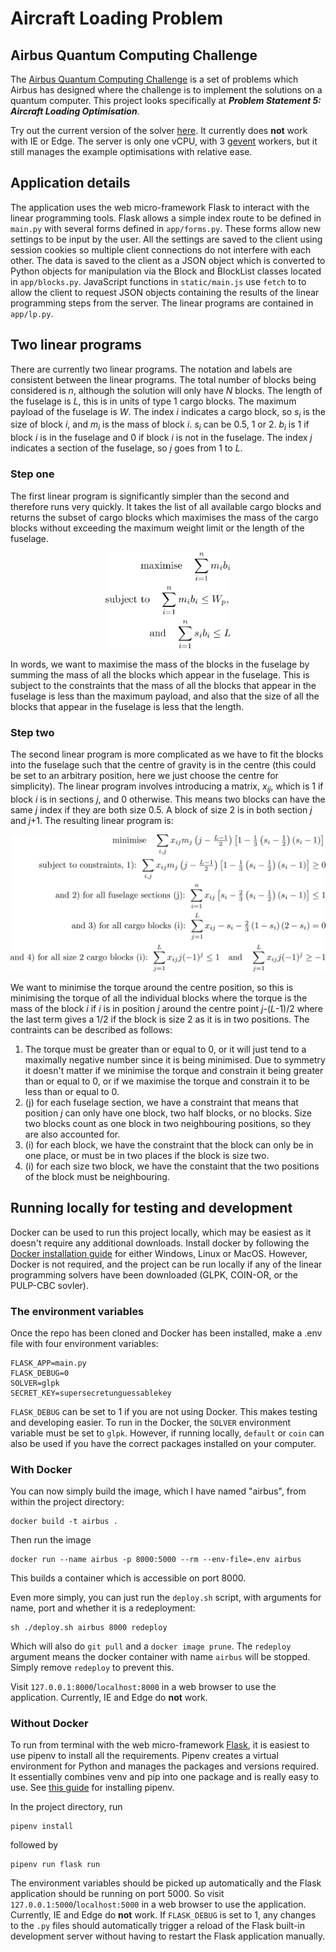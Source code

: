 # Aircraft Loading Problem
## Airbus Quantum Computing Challenge
The [Airbus Quantum Computing Challenge](https://www.airbus.com/innovation/airbus-quantum-computing-challenge/Problem-statements.html) is a set of problems which Airbus has designed where the challenge is to implement the solutions on a quantum computer. This project looks specifically at ***Problem Statement 5: Aircraft Loading Optimisation***. 

Try out the current version of the solver [here](https://airbus.dylanlewis.me). It currently does **not** work with IE or Edge. The server is only one vCPU, with 3 [gevent](http://www.gevent.org/index.html) workers, but it still manages the example optimisations with relative ease.

## Application details
The application uses the web micro-framework Flask to interact with the linear programming tools. Flask allows a simple index route to be defined in `main.py` with several forms defined in `app/forms.py`. These forms allow new settings to be input by the user. All the settings are saved to the client using session cookies so multiple client connections do not interfere with each other. The data is saved to the client as a JSON object which is converted to Python objects for manipulation via the Block and BlockList classes located in `app/blocks.py`. JavaScript functions in `static/main.js` use `fetch` to to allow the client to request JSON objects containing the results of the linear programming steps from the server. The linear programs are contained in `app/lp.py`. 

## Two linear programs
There are currently two linear programs. The notation and labels are consistent between the linear programs. The total number of blocks being considered is *n*, although the solution will only have *N* blocks. The length of the fuselage is *L*, this is in units of type 1 cargo blocks. The maximum payload of the fuselage is *W*. The index *i* indicates a cargo block, so *s<sub>i</sub>* is the size of block *i*, and *m<sub>i</sub>* is the mass of block *i*. *s<sub>i</sub>* can be 0.5, 1 or 2. *b<sub>i</sub>* is 1 if block *i* is in the fuselage and 0 if block *i* is not in the fuselage. The index *j* indicates a section of the fuselage, so *j* goes from 1 to *L*. 

### Step one
The first linear program is significantly simpler than the second and therefore runs very quickly. It takes the list of all available cargo blocks and returns the subset of cargo blocks which maximises the mass of the cargo blocks without exceeding the maximum weight limit or the length of the fuselage. 
<div align="center">
<img src="tex/step_one_maths.png" alt="tex/step_one_maths.png" width="200" />
</div>
<!--$$ \textrm{maximise} \quad \sum_{i=1}^{n}m_ib_i  
   \\  \textrm{subject to} \quad \sum_{i=1}^{n}m_ib_i \leq W_p ,
   \\ \textrm{and} \quad \sum_{i=1}^{n}s_ib_i \leq L $$-->

In words, we want to maximise the mass of the blocks in the fuselage by summing the mass of all the blocks which appear in the fuselage. This is subject to the constraints that the mass of all the blocks that appear in the fuselage is less than the maximum payload, and also that the size of all the blocks that appear in the fuselage is less that the length.

### Step two
The second linear program is more complicated as we have to fit the blocks into the fuselage such that the centre of gravity is in the centre (this could be set to an arbitrary position, here we just choose the centre for simplicity). The linear program involves introducing a matrix, *x<sub>ij</sub>*, which is 1 if block *i* is in sections *j*, and 0 otherwise. This means two blocks can have the same *j* index if they are both size 0.5. A block of size 2 is in both section *j* and *j*+1. The resulting linear program is:

<div align="center">
<img src="tex/step_two_maths.png" alt="tex/step_two_maths.png" width="600" />
</div>

<!--$$ \textrm{minimise} \quad \sum_{i,j}x_{ij}m_j\left(j-\tfrac{L-1}{2}\right) \left[1-\tfrac{1}{3}\left(s_i-\tfrac{1}{2}\right)\left(s_i-1\right)\right]
    \\ \textrm{subject to constraints, 1): } \sum_{i,j}x_{ij}m_j\left(j-\tfrac{L-1}{2}\right) \left[1-\tfrac{1}{3}\left(s_i-\tfrac{1}{2}\right)\left(s_i-1\right)\right] \geq 0
    \\ \textrm{and 2) for all fuselage sections (j):  } \sum_{i=1}^{n}x_{ij}\left[s_i-\tfrac{2}{3}\left(s_i-\tfrac{1}{2}\right)\left(s_i-1\right)\right] \leq 1 
    \\ \textrm{and 3) for all cargo blocks (i):  } \sum_{j=1}^{L}x_{ij} - s_i - \tfrac{2}{3}\left(1-s_i\right)\left(2-s_i\right)= 0
    \\ \textrm{and 4) for all size 2 cargo blocks (i):  } \sum_{j=1}^{L}x_{ij}j(-1)^j \leq 1 \quad \textrm{and} \quad \sum_{j=1}^{L}x_{ij}j(-1)^j \geq -1 $$-->

We want to minimise the torque around the centre position, so this is minimising the torque of all the individual blocks where the torque is the mass of the block *i* if *i* is in position *j* around the centre point *j*-(*L*-1)/2 <!--$\left(j-\tfrac{L-1}{2}\right)$-->where the last term gives a 1/2<!--$\tfrac{1}{2}$--> if the block is size 2 as it is in two positions. The contraints can be described as follows:

1) The torque must be greater than or equal to 0, or it will just tend to a maximally negative number since it is being minimised. Due to symmetry it doesn't matter if we minimise the torque and constrain it being greater than or equal to 0, or if we maximise the torque and constrain it to be less than or equal to 0.
2) (j) for each fuselage section, we have a constraint that means that position *j* can only have one block, two half blocks, or no blocks. Size two blocks count as one block in two neighbouring positions, so they are also accounted for.
3) (i) for each block, we have the constraint that the block can only be in one place, or must be in two places if the block is size two.
4) (i) for each size two block, we have the constaint that the two positions of the block must be neighbouring.

## Running locally for testing and development
Docker can be used to run this  project locally, which may be easiest as it doesn't require any additional downloads. Install docker by following the [Docker installation guide](https://docs.docker.com/install/) for either Windows, Linux or MacOS. However, Docker is not required, and the project can be run locally if any of the linear programming solvers have been downloaded (GLPK, COIN-OR, or the PULP-CBC sovler).

### The environment variables
Once the repo has been cloned and Docker has been installed, make a .env file with four environment variables:
```
FLASK_APP=main.py
FLASK_DEBUG=0
SOLVER=glpk
SECRET_KEY=supersecretunguessablekey
```
`FLASK_DEBUG` can be set to 1 if you are not using Docker. This makes testing and developing easier. To run in the Docker, the `SOLVER` environment variable must be set to `glpk`. However, if running locally, `default` or `coin` can also be used if you have the correct packages installed on your computer.

### With Docker
You can now simply build the image, which I have named "airbus", from within the project directory: 
```
docker build -t airbus .
```
Then run the image 
```
docker run --name airbus -p 8000:5000 --rm --env-file=.env airbus
```
This builds a container which is accessible on port 8000. 

Even more simply, you can just run the `deploy.sh` script, with arguments for name, port and whether it is a redeployment: 
```
sh ./deploy.sh airbus 8000 redeploy
```
Which will also do `git pull` and a `docker image prune`. The `redeploy` argument means the docker container with name `airbus` will be stopped. Simply remove `redeploy` to prevent this.

Visit `127.0.0.1:8000`/`localhost:8000` in a web browser to use the application. Currently, IE and Edge do **not** work. 

### Without Docker
To run from terminal with the web micro-framework [Flask](http://flask.pocoo.org/), it is easiest to use pipenv to install all the requirements. Pipenv creates a virtual environment for Python and manages the packages and versions required. It essentially combines venv and pip into one package and is really easy to use. See [this guide](https://pipenv.readthedocs.io/en/latest/install/) for installing pipenv. 

In the project directory, run 
```
pipenv install
```
followed by
```
pipenv run flask run
```
The environment variables should be picked up automatically and the Flask application should be running on port 5000. So visit `127.0.0.1:5000`/`localhost:5000` in a web browser to use the application. Currently, IE and Edge do **not** work. If `FLASK_DEBUG` is set to 1, any changes to the `.py` files should automatically trigger a reload of the Flask built-in development server without having to restart the Flask application manually. 